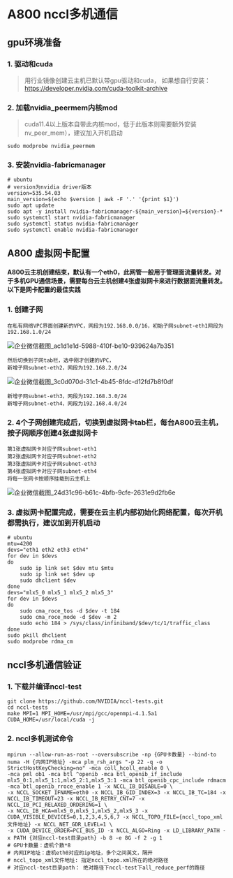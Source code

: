 # A800 nccl多机通信
## gpu环境准备
### 1. 驱动和cuda
> 用行业镜像创建云主机已默认带gpu驱动和cuda，
> 如果想自行安装：https://developer.nvidia.com/cuda-toolkit-archive
  
### 2. 加载nvidia_peermem内核mod
> cuda11.4以上版本自带此内核mod，低于此版本则需要额外安装nv_peer_mem），建议加入开机启动
```
sudo modprobe nvidia_peermem
```

### 3. 安装nvidia-fabricmanager
```
# ubuntu
# version为nvidia driver版本
version=535.54.03
main_version=$(echo $version | awk -F '.' '{print $1}')
sudo apt update
sudo apt -y install nvidia-fabricmanager-${main_version}=${version}-*
sudo systemctl start nvidia-fabricmanager
sudo systemctl status nvidia-fabricmanager
sudo systemctl enable nvidia-fabricmanager
```


## A800 虚拟网卡配置
#### A800云主机创建结束，默认有一个eth0，此网管一般用于管理面流量转发。对于多机GPU通信场景，需要每台云主机创建4张虚拟网卡来进行数据面流量转发。以下是网卡配置的最佳实践
### 1. 创建子网
```
在私有网络VPC界面创建新的VPC，网段为192.168.0.0/16，初始子网subnet-eth1网段为192.168.1.0/24
```
![企业微信截图_ac1d1e1d-5988-410f-be10-939624a7b351](https://github.com/user-attachments/assets/b86ebc98-a450-479b-86a1-0d64517ef98f)
```
然后切换到子网tab栏，选中刚才创建的VPC，
新增子网subnet-eth2，网段为192.168.2.0/24
```
![企业微信截图_3c0d070d-31c1-4b45-8fdc-d12fd7b8f0df](https://github.com/user-attachments/assets/33ec970b-c1e4-4a5f-8243-10519dcf5137)
```
新增子网subnet-eth3，网段为192.168.3.0/24
新增子网subnet-eth4，网段为192.168.4.0/24
```

### 2. 4个子网创建完成后，切换到虚拟网卡tab栏，每台A800云主机，按子网顺序创建4张虚拟网卡
```
第1张虚拟网卡对应子网subnet-eth1
第2张虚拟网卡对应子网subnet-eth2
第3张虚拟网卡对应子网subnet-eth3
第4张虚拟网卡对应子网subnet-eth4
将每一张网卡按顺序挂载到云主机上
```
![企业微信截图_24d31c96-b61c-4bfb-9cfe-2631e9d2fb6e](https://github.com/user-attachments/assets/63012661-f8c6-4998-8fc3-62e1f310eb61)

### 3. 虚拟网卡配置完成，需要在云主机内部初始化网络配置，每次开机都需执行，建议加到开机启动
```
# ubuntu
mtu=4200
devs="eth1 eth2 eth3 eth4"
for dev in $devs
do
    sudo ip link set $dev mtu $mtu
    sudo ip link set $dev up 
    sudo dhclient $dev
done
devs="mlx5_0 mlx5_1 mlx5_2 mlx5_3"
for dev in $devs
do
    sudo cma_roce_tos -d $dev -t 184
    sudo cma_roce_mode -d $dev -m 2 
    sudo echo 184 > /sys/class/infiniband/$dev/tc/1/traffic_class
done
sudo pkill dhclient
sudo modprobe rdma_cm
```

## nccl多机通信验证
### 1. 下载并编译nccl-test
```
git clone https://github.com/NVIDIA/nccl-tests.git
cd nccl-tests
make MPI=1 MPI_HOME=/usr/mpi/gcc/openmpi-4.1.5a1 CUDA_HOME=/usr/local/cuda -j
```
### 2. nccl多机测试命令
```
mpirun --allow-run-as-root --oversubscribe -np {GPU卡数量} --bind-to numa -H {内网IP地址} -mca plm_rsh_args "-p 22 -q -o StrictHostKeyChecking=no" -mca coll_hcoll_enable 0 \
-mca pml ob1 -mca btl ^openib -mca btl_openib_if_include mlx5_0:1,mlx5_1:1,mlx5_2:1,mlx5_3:1 -mca btl_openib_cpc_include rdmacm -mca btl_openib_rroce_enable 1 -x NCCL_IB_DISABLE=0 \
-x NCCL_SOCKET_IFNAME=eth0 -x NCCL_IB_GID_INDEX=3 -x NCCL_IB_TC=184 -x NCCL_IB_TIMEOUT=23 -x NCCL_IB_RETRY_CNT=7 -x NCCL_IB_PCI_RELAXED_ORDERING=1 \
-x NCCL_IB_HCA=mlx5_0,mlx5_1,mlx5_2,mlx5_3 -x CUDA_VISIBLE_DEVICES=0,1,2,3,4,5,6,7 -x NCCL_TOPO_FILE={nccl_topo_xml文件地址} -x NCCL_NET_GDR_LEVEL=1 \
-x CUDA_DEVICE_ORDER=PCI_BUS_ID -x NCCL_ALGO=Ring -x LD_LIBRARY_PATH -x PATH {对应nccl-test目录path} -b 8 -e 8G -f 2 -g 1
# GPU卡数量：虚机个数*8
# 内网IP地址：虚机eth0对应的ip地址，多个之间英文，隔开
# nccl_topo_xml文件地址: 指定nccl_topo.xml所在的绝对路径
# 对应nccl-test目录path： 绝对路径下nccl-test下all_reduce_perf的路径
```
